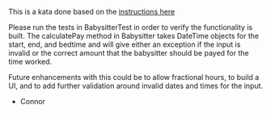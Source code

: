 This is a kata done based on the <a href="https://gist.github.com/jameskbride/5482722">instructions here</a>

Please run the tests in BabysitterTest in order to verify the functionality is built. The calculatePay method in Babysitter takes DateTime objects for the start, end, and bedtime and will give either an exception if the input is invalid or the correct amount that the babysitter should be payed for the time worked.

Future enhancements with this could be to allow fractional hours, to build a UI, and to add further validation around invalid dates and times for the input.

- Connor
